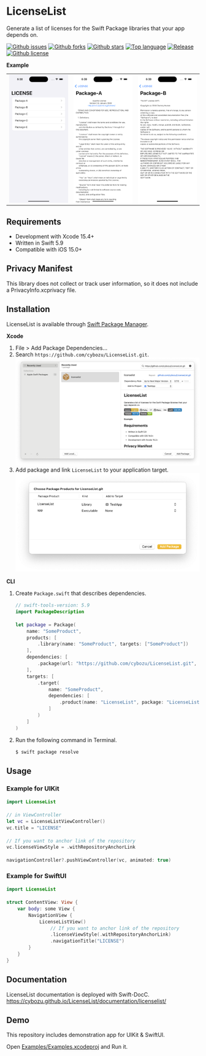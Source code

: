 # LicenseList

Generate a list of licenses for the Swift Package libraries that your app depends on.

[![Github issues](https://img.shields.io/github/issues/cybozu/LicenseList)](https://github.com/cybozu/LicenseList/issues)
[![Github forks](https://img.shields.io/github/forks/cybozu/LicenseList)](https://github.com/cybozu/LicenseList/network/members)
[![Github stars](https://img.shields.io/github/stars/cybozu/LicenseList)](https://github.com/cybozu/LicenseList/stargazers)
[![Top language](https://img.shields.io/github/languages/top/cybozu/LicenseList)](https://github.com/cybozu/LicenseList/)
[![Release](https://img.shields.io/github/v/release/cybozu/LicenseList)]()
[![Github license](https://img.shields.io/github/license/cybozu/LicenseList)](https://github.com/cybozu/LicenseList/)

**Example**

<table>
  <tr>
    <td><img src="./Screenshots/demo-top.png" /></td>
    <td><img src="./Screenshots/demo-apache.png" /></td>
    <td><img src="./Screenshots/demo-mit.png" /></td>
  </tr>
</table>

## Requirements

- Development with Xcode 15.4+
- Written in Swift 5.9
- Compatible with iOS 15.0+

## Privacy Manifest

This library does not collect or track user information, so it does not include a PrivacyInfo.xcprivacy file.

## Installation

LicenseList is available through [Swift Package Manager](https://github.com/apple/swift-package-manager/).

**Xcode**

1. File > Add Package Dependencies…
2. Search `https://github.com/cybozu/LicenseList.git`.  
   <img src="Screenshots/add-package-dependencies.png" width="800px">
3. Add package and link `LicenseList` to your application target.  
   <img src="Screenshots/add-package.png" width="600px">

**CLI**

1. Create `Package.swift` that describes dependencies.

   ```swift
   // swift-tools-version: 5.9
   import PackageDescription

   let package = Package(
       name: "SomeProduct",
       products: [
           .library(name: "SomeProduct", targets: ["SomeProduct"])
       ],
       dependencies: [
           .package(url: "https://github.com/cybozu/LicenseList.git", exact: "0.7.0")
       ],
       targets: [
           .target(
               name: "SomeProduct",
               dependencies: [
                   .product(name: "LicenseList", package: "LicenseList")
               ]
           )
       ]
   )
   ```

2. Run the following command in Terminal.
   ```sh
   $ swift package resolve
   ```

## Usage

### Example for UIKit

```swift
import LicenseList

// in ViewController
let vc = LicenseListViewController()
vc.title = "LICENSE"

// If you want to anchor link of the repository
vc.licenseViewStyle = .withRepositoryAnchorLink

navigationController?.pushViewController(vc, animated: true)
```

### Example for SwiftUI

```swift
import LicenseList

struct ContentView: View {
    var body: some View {
        NavigationView {
            LicenseListView()
                // If you want to anchor link of the repository
                .licenseViewStyle(.withRepositoryAnchorLink)
                .navigationTitle("LICENSE")
        }
    }
}
```

## Documentation

LicenseList documentation is deployed with Swift-DocC.  
https://cybozu.github.io/LicenseList/documentation/licenselist/

## Demo

This repository includes demonstration app for UIKit & SwiftUI.

Open [Examples/Examples.xcodeproj](/Examples/Examples.xcodeproj) and Run it.
